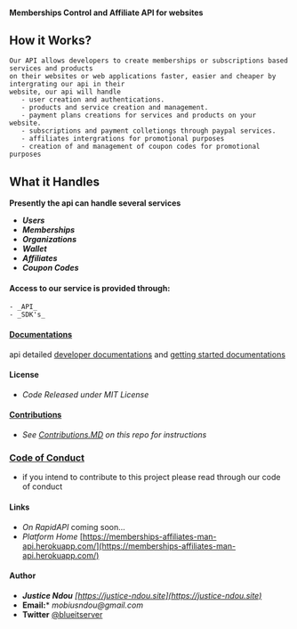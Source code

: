 #### Memberships Control and Affiliate API for websites

 **How it Works?**
 --
    Our API allows developers to create memberships or subscriptions based services and products 
    on their websites or web applications faster, easier and cheaper by intergrating our api in their 
    website, our api will handle 
       - user creation and authentications.
       - products and service creation and management.
       - payment plans creations for services and products on your website. 
       - subscriptions and payment colletiongs through paypal services. 
       - affiliates intergrations for promotional purposes 
       - creation of and management of coupon codes for promotional purposes
  

   
 **What it Handles**
 --
 **Presently the api can handle several services**
   - **_Users_**
   - **_Memberships_**
   - **_Organizations_**
   - **_Wallet_**
   - **_Affiliates_**
   - **_Coupon Codes_**

 #### Access to our service is provided through: 
    - _API_
    - _SDK's_


#### [Documentations](docs/readme.md)
  api detailed [developer documentations](docs/developers-docs/readme.md) and [getting started documentations](docs/getting-started-docs/readme.md)
  

#### License
   - _Code Released under MIT License_


#### [Contributions](CONTRIBUTING.md)
   - _See [Contributions.MD](CONTRIBUTING.md) on this repo for instructions_

### [Code of Conduct](CODE_OF_CONDUCT.md)
   - if you intend to contribute to this project please read through our code of conduct

#### Links
   - _On RapidAPI_  coming soon...
   - _Platform Home_ [https://memberships-affiliates-man-api.herokuapp.com/](https://memberships-affiliates-man-api.herokuapp.com/)

#### Author
   - ***Justice Ndou*** _[https://justice-ndou.site](https://justice-ndou.site)_
   - **Email:*** _mobiusndou@gmail.com_
   - **Twitter** [@blueitserver](https://twitter.com/blueitserver)





